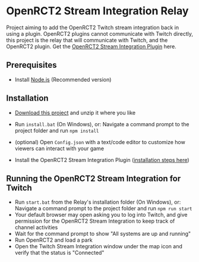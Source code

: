 # OpenRCT2 Stream Integration Relay
Project aiming to add the OpenRCT2 Twitch stream integration back in using a plugin.
OpenRCT2 plugins cannot communicate with Twitch directly, this project is the relay that will communicate with Twitch, and the OpenRCT2 plugin. Get the [OpenRCT2 Stream Integration Plugin](https://github.com/oli414/StreamIntegrationPlugin) here.

## Prerequisites
- Install [Node.js](https://nodejs.org/en/) (Recommended version)

## Installation
- [Download this project](https://github.com/oli414/OpenRCT2StreamIntegration/archive/master.zip) and unzip it where you like
- Run `install.bat` (On Windows), or: Navigate a command prompt to the project folder and run `npm install`
- (optional) Open `Config.json` with a text/code editor to customize how viewers can interact with your game 

- Install the OpenRCT2 Stream Integration Plugin ([installation steps here](https://github.com/oli414/StreamIntegrationPlugin))

## Running the OpenRCT2 Stream Integration for Twitch
- Run `start.bat` from the Relay's installation folder (On Windows), or: Navigate a command prompt to the project folder and run `npm run start`
- Your default browser may open asking you to log into Twitch, and give permission for the OpenRCT2 Stream Integration to keep track of channel activities
- Wait for the command prompt to show "All systems are up and running"
- Run OpenRCT2 and load a park
- Open the Twitch Stream Integration window under the map icon and verify that the status is "Connected"
